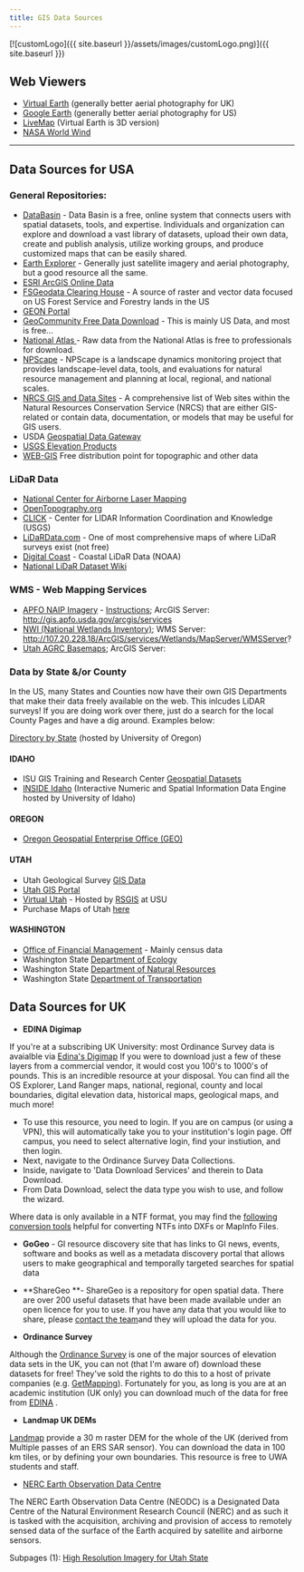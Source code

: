 ```yaml
---
title: GIS Data Sources
---
```


[![customLogo]({{ site.baseurl }}/assets/images/customLogo.png)]({{ site.baseurl }})

## Web Viewers

- [Virtual Earth](http://www.microsoft.com/virtualearth/default.mspx) (generally better aerial photography for UK)
- [Google Earth](http://earth.google.com/) (generally better aerial photography for US)
- [LiveMap](http://maps.live.com/) (Virtual Earth is 3D version)
- [NASA World Wind](http://worldwind.arc.nasa.gov/)

------

## Data Sources for USA

### General Repositories:

- [DataBasin](http://databasin.org/) - Data Basin is a free, online system that connects users with spatial datasets, tools, and expertise. Individuals and organization can explore and download a vast library of datasets, upload their own data, create and publish analysis, utilize working groups, and produce customized maps that can be easily shared.
- [Earth Explorer](http://earthexplorer.usgs.gov/) - Generally just satellite imagery and aerial photography, but a good resource all the same.
- [ESRI ArcGIS Online Data](http://www.esri.com/products/index.html#data_panel)
- [FSGeodata Clearing House](http://data.fs.usda.gov/geodata/rastergateway/) - A source of raster and vector data focused on US Forest Service and Forestry lands in the US
- [GEON Portal](https://portal.geongrid.org/gridsphere/gridsphere)
- [GeoCommunity Free Data Download](http://data.geocomm.com/) - This is mainly US Data, and most is free...
- [National Atlas  ](http://www.nationalatlas.gov/)- Raw data from the National Atlas is free to professionals for download. 
- [NPScape](http://science.nature.nps.gov/im/monitor/npscape/index.cfm) - NPScape is a landscape dynamics monitoring project that provides landscape-level data, tools, and evaluations for natural resource management and planning at local, regional, and national scales.
- [NRCS GIS and Data Sites](https://gdg.sc.egov.usda.gov/) - A comprehensive list of Web sites within the Natural Resources Conservation Service (NRCS) that are either GIS-related or contain data, documentation, or models that may be useful for GIS users.
- USDA [Geospatial Data Gateway](http://datagateway.nrcs.usda.gov/)
- [USGS Elevation Products](http://eros.usgs.gov/elevation-products)
- [WEB-GIS](http://www.webgis.com/terraindata.html) Free distribution point for topographic and other data

### LiDaR Data

- [National Center for Airborne Laser Mapping](http://www.ncalm.org/)
- [OpenTopography.org](http://opentopography.org/)
- [CLICK](https://lta.cr.usgs.gov/lidar_digitalelevation) - Center for LIDAR Information Coordination and Knowledge (USGS)
- [LiDaRData.com](javascript:void(0);) - One of most comprehensive maps of where LiDaR surveys exist (not free)
- [Digital Coast](http://www.csc.noaa.gov/digitalcoast/data/coastallidar) - Coastal LiDaR Data (NOAA)
- [National LiDaR Dataset Wiki](http://en.wikipedia.org/wiki/National_LIDAR_Dataset_-_USA)

### WMS - Web Mapping Services

- [APFO NAIP Imagery](http://www.fsa.usda.gov/FSA/apfoapp?area=home&subject=prog&topic=nai) - [Instructions](http://www.fsa.usda.gov/Internet/FSA_File/2013_apfo_webservice_10x.pdf); ArcGIS Server: http://gis.apfo.usda.gov/arcgis/services
- [NWI (National Wetlands Inventory)](http://www.fws.gov/Wetlands/Data/Web-Map-Services.html); WMS Server: http://107.20.228.18/ArcGIS/services/Wetlands/MapServer/WMSServer?
- [Utah AGRC Basemaps](http://gis.utah.gov/data/sgid-base-map-services-arcmap/); ArcGIS Server: 

### Data by State &/or County

In the US, many States and Counties now have their own GIS Departments that make their data freely available on the web. This inlcudes LiDAR surveys! If you are doing work over there, just do a search for the local County Pages and have a dig around. Examples below:

[Directory by State](http://libweb.uoregon.edu/map/map_section/map_Statedatasets.html) (hosted by University of Oregon)

#### IDAHO

- ISU GIS Training and Research Center [Geospatial Datasets](http://giscenter.isu.edu/Data/index.htm)
- [INSIDE Idaho](http://insideidaho.org/) (Interactive Numeric and Spatial Information Data Engine hosted by University of Idaho)

#### OREGON

- [Oregon Geospatial Enterprise Office (GEO)](http://gis.oregon.gov/DAS/EISPD/GEO/index.shtml)

#### UTAH

- Utah Geological Survey [GIS Data](http://geology.utah.gov/maps/gis/index.htm)
- [Utah GIS Portal](http://agrc.its.state.ut.us/)
- [Virtual Utah](http://earth.gis.usu.edu/utah/links.html) - Hosted by [RSGIS](http://www.gis.usu.edu/index.html) at USU
- Purchase Maps of Utah [here](http://www.mapstore.utah.gov/)

#### WASHINGTON

- [Office of Financial Management](http://www.ofm.wa.gov/pop/geographic/default.asp) - Mainly census data
- Washington State [Department of Ecology](http://www.ecy.wa.gov/services/gis/data/data.htm)
- Washington State [Department of Natural Resources](http://www.dnr.wa.gov/programs-and-services/geology/publications-and-data/gis-data-and-databases)
- Washington State [Department of Transportation](http://www.wsdot.wa.gov/Mapsdata/geodatacatalog/)

## Data Sources for UK

- **EDINA Digimap**

If you're at a subscribing UK University: most Ordinance Survey data is avaialble via [Edina's Digimap](http://edina.ac.uk/) If you were to download just a few of these layers from a commercial vendor, it would cost you 100's to 1000's of pounds. This is an incredible resource at your disposal. You can find all the OS Explorer, Land Ranger maps, national, regional, county and local boundaries, digital elevation data, historical maps, geological maps, and much more!

- To use this resource, you need to login. If you are on campus (or using a VPN), this will automatically take you to your institution's login page. Off campus, you need to select alternative login, find your instiution, and then login.
- Next, navigate to the Ordinance Survey Data Collections.
- Inside, navigate to 'Data Download Services' and therein to Data Download.
- From Data Download, select the data type you wish to use, and follow the wizard.

Where data is only available in a NTF format, you may find the [following conversion tools](http://www.bodley.ox.ac.uk/guides/maps/translat.htm) helpful for converting NTFs into DXFs or MapInfo Files.

- **GoGeo** - GI resource discovery site that has links to GI news, events, software and books as well as a metadata discovery portal that allows users to make geographical and temporally targeted searches for spatial data


- **ShareGeo  **- ShareGeo is a repository for open spatial data. There are over 200 useful datasets that have been made available under an open licence for you to use. If you have any data that you would like to share, please [contact the team](http://www.sharegeo.ac.uk/contact-form)and they will upload the data for you.


- **Ordinance Survey**

Although the [Ordinance Survey](http://www.ordnancesurvey.co.uk/oswebsite/) is one of the major sources of elevation data sets in the UK, you can not (that I'm aware of) download these datasets for free! They've sold the rights to do this to a host of private companies (e.g. [GetMapping](http://www2.getmapping.com/webshop/Web/Business/Static/ProductsAndServices/ProductsAndSamples.aspx)). Fortunately for you, as long is you are at an academic institution (UK only) you can download much of the data for free from [EDINA](http://edina.ac.uk/) . 

- **Landmap UK DEMs**

[Landmap](http://catalogue.ceda.ac.uk/uuid/7f1280cf215da6f8001eae5c2f019fe8) provide a 30 m raster DEM for the whole of the UK (derived from Multiple passes of an ERS SAR sensor). You can download the data in 100 km tiles, or by defining your own boundaries. This resource is free to UWA students and staff.

- [NERC Earth Observation Data Centre](http://www.neodc.rl.ac.uk/)

The NERC Earth Observation Data Centre (NEODC) is a Designated Data Centre of the Natural Environment Research Council (NERC) and as such it is tasked with the acquisition, archiving and provision of access to remotely sensed data of the surface of the Earth acquired by satellite and airborne sensors.

Subpages (1): [High Resolution Imagery for Utah State]({{site.baseurl}}/resources/how-to-guides/gis-help/gis-data-sources/high-resolution-imagery-for-utah-state)